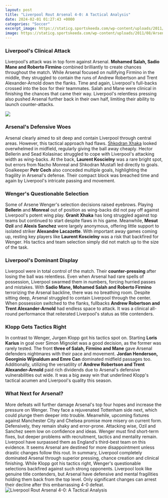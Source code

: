 ```yaml
---
layout: post
title: "Liverpool Rout Arsenal 4-0: A Tactical Analysis"
date: 2024-02-01 01:27:43 +0000
categories: "Soccer"
excerpt_image: https://staticg.sportskeeda.com/wp-content/uploads/2011/08/Arsenal-vs-Liverpool.jpg
image: https://staticg.sportskeeda.com/wp-content/uploads/2011/08/Arsenal-vs-Liverpool.jpg
---
```


### Liverpool's Clinical Attack
Liverpool's attack was in top form against Arsenal. **Mohamed Salah, Sadio Mane and Roberto Firmino** combined brilliantly to create chances throughout the match. While Arsenal focused on nullifying Firmino in the middle, they struggled to contain the runs of Andrew Robertson and Trent Alexander-Arnold down the flanks. Time and again, Liverpool's full-backs crossed into the box for their teammates. Salah and Mane were clinical in finishing the chances that came their way. Liverpool's relentless pressing also pushed Arsenal further back in their own half, limiting their ability to launch counter-attacks.

![](https://totalfootballanalysis.com/wp-content/uploads/2019/11/Screen-Shot-2019-10-31-at-7.50.20-PM-e1572572976310.png)
### Arsenal's Defensive Woes
Arsenal clearly aimed to sit deep and contain Liverpool through central areas. However, this tactical approach had flaws. [Shkodran Xhaka](https://store.fi.io.vn/womens-cute-chihuahua-rainbow-unicorn-lgbtq-ally-dog-lover-mom-dad-v-neck-t-shirt/men&) looked overwhelmed in midfield, regularly giving the ball away cheaply. Hector Bellerin and Sead Kolasinac struggled to cope with Liverpool's attacking width as wing-backs. At the back, **Laurent Koscielny** was a rare bright spot, but errors from Nacho Monreal and Shkodran Mustafi led directly to goals. Goalkeeper **Petr Cech** also conceded multiple goals, highlighting the fragility in Arsenal's defense. Their compact block was breached time and again by Liverpool's intricate passing and movement.
### Wenger's Questionable Selection
Some of Arsene Wenger's selection decisions raised eyebrows. Playing **Bellerin** and **Monreal** out of position as wing-backs did not pay off against Liverpool's potent wing play. **Granit Xhaka** has long struggled against top teams but continued to start despite flaws in his game. Meanwhile, **Mesut Ozil** and **Alexis Sanchez** were largely anonymous, offering little support to isolated striker **Alexandre Lacazette**. With important away games coming up, resting key players like **Laurent Koscielny** was a risk that backfired for Wenger. His tactics and team selection simply did not match up to the size of the task.
### Liverpool's Dominant Display 
Liverpool were in total control of the match. Their **counter-pressing** after losing the ball was relentless. Even when Arsenal had rare spells of possession, Liverpool swarmed them in numbers, forcing hurried passes and mistakes. With **Sadio Mane, Mohamed Salah and Roberto Firmino** terrorizing the Arsenal backline, there was no breathing room. Despite sitting deep, Arsenal struggled to contain Liverpool through the center. When possession switched to the flanks, fullbacks **Andrew Robertson and Trent Alexander-Arnold** had endless space to attack. It was a clinical all-round performance that reiterated Liverpool's status as title contenders.
### Klopp Gets Tactics Right
In contrast to Wenger, Jurgen Klopp got his tactics spot on. Starting **Loris Karius** in goal over Simon Mignolet was a good decision, as the former was rarely tested. The front **three of Salah, Firmino and Mane** gave Arsenal defenders nightmares with their pace and movement. **Jordan Henderson, Georginio Wijnaldum and Emre Can** dominated midfield passages too. Additionally, utilizing the versatility of **Andrew Robertson and Trent Alexander-Arnold** paid rich dividends due to Arsenal's defensive vulnerabilities out wide. It was a big away win that underlined Klopp's tactical acumen and Liverpool's quality this season.
### What Next for Arsenal? 
More defeats will further damage Arsenal's top four hopes and increase the pressure on Wenger. They face a rejuvenated Tottenham side next, which could plunge them deeper into trouble. Meanwhile, upcoming fixtures against Manchester City and Chelsea promise more misery on current form. Defensively, they remain shaky and error-prone. Attacking wise, Ozil and Sanchez seem low on confidence and ideas. Wenger must find short-term fixes, but deeper problems with recruitment, tactics and mentality remain. Liverpool have surpassed them as England's third-best team on this evidence. It seems Arsenal are destined for more disappointment unless drastic changes follow this rout.
In summary, Liverpool completely dominated Arsenal through superior pressing, chance creation and clinical finishing. While Klopp got his tactics right, Wenger's questionable selections backfired against such strong opponents. Liverpool look like genuine title contenders, but Arsenal have defensive and mental fragilities holding them back from the top level. Only significant changes can arrest their decline after this embarrassing 4-0 defeat.
![Liverpool Rout Arsenal 4-0: A Tactical Analysis](https://staticg.sportskeeda.com/wp-content/uploads/2011/08/Arsenal-vs-Liverpool.jpg)